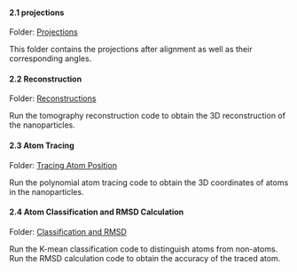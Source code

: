 #### 2.1 projections

Folder: [Projections](./2.1_projections)

This folder contains the projections after alignment as well as their corresponding angles.

#### 2.2 Reconstruction

Folder: [Reconstructions](./2.2_reconstructions)

Run the tomography reconstruction code to obtain the 3D reconstruction of the nanoparticles.

#### 2.3 Atom Tracing

Folder: [Tracing Atom Position](./2.3_tracing)

Run the polynomial atom tracing code to obtain the 3D coordinates of atoms in the nanoparticles.

#### 2.4 Atom Classification and RMSD Calculation 

Folder: [Classification and RMSD](./2.4_classification_CalRMSD)

Run the K-mean classification code to distinguish atoms from non-atoms. Run the RMSD calculation code to obtain the accuracy of the traced atom.

